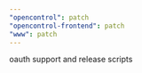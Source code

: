 ```yaml
---
"opencontrol": patch
"opencontrol-frontend": patch
"www": patch
---
```


oauth support and release scripts
